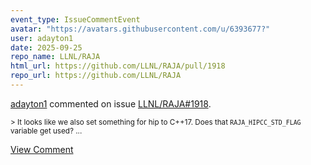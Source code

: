 ```yaml
---
event_type: IssueCommentEvent
avatar: "https://avatars.githubusercontent.com/u/6393677?"
user: adayton1
date: 2025-09-25
repo_name: LLNL/RAJA
html_url: https://github.com/LLNL/RAJA/pull/1918
repo_url: https://github.com/LLNL/RAJA
---
```


<a href='https://github.com/adayton1' target='_blank'>adayton1</a> commented on issue <a href='https://github.com/LLNL/RAJA/pull/1918' target='_blank'>LLNL/RAJA#1918</a>.

<small>> It looks like we also set something for hip to C++17. Does that `RAJA_HIPCC_STD_FLAG` variable get used?...</small>

<a href='https://github.com/LLNL/RAJA/pull/1918' target='_blank'>View Comment</a>